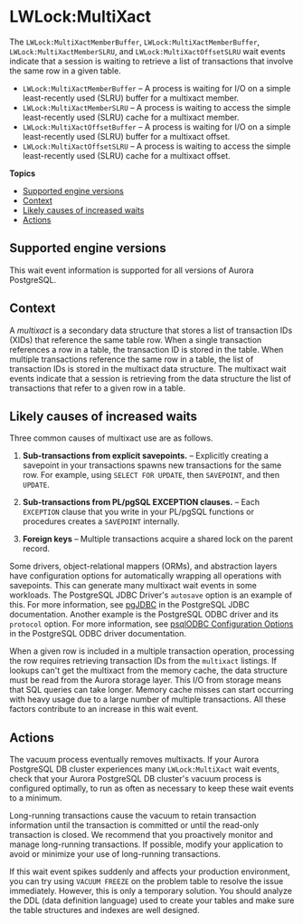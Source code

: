 # LWLock:MultiXact<a name="apg-waits.lwlockmultixact"></a>

The `LWLock:MultiXactMemberBuffer`, `LWLock:MultiXactMemberBuffer`, `LWLock:MultiXactMemberSLRU`, and `LWLock:MultiXactOffsetSLRU` wait events indicate that a session is waiting to retrieve a list of transactions that involve the same row in a given table\. 
+ `LWLock:MultiXactMemberBuffer` – A process is waiting for I/O on a simple least\-recently used \(SLRU\) buffer for a multixact member\.
+ `LWLock:MultiXactMemberSLRU` – A process is waiting to access the simple least\-recently used \(SLRU\) cache for a multixact member\.
+ `LWLock:MultiXactOffsetBuffer` – A process is waiting for I/O on a simple least\-recently used \(SLRU\) buffer for a multixact offset\.
+ `LWLock:MultiXactOffsetSLRU` – A process is waiting to access the simple least\-recently used \(SLRU\) cache for a multixact offset\.

**Topics**
+ [Supported engine versions](#apg-waits.xactsync.context.supported)
+ [Context](#apg-waits.lwlockmultixact.context)
+ [Likely causes of increased waits](#apg-waits.lwlockmultixact.causes)
+ [Actions](#apg-waits.lwlockmultixact.actions)

## Supported engine versions<a name="apg-waits.xactsync.context.supported"></a>

This wait event information is supported for all versions of Aurora PostgreSQL\.

## Context<a name="apg-waits.lwlockmultixact.context"></a>

A *multixact* is a secondary data structure that stores a list of transaction IDs \(XIDs\) that reference the same table row\. When a single transaction references a row in a table, the transaction ID is stored in the table\. When multiple transactions reference the same row in a table, the list of transaction IDs is stored in the multixact data structure\. The multixact wait events indicate that a session is retrieving from the data structure the list of transactions that refer to a given row in a table\.

## Likely causes of increased waits<a name="apg-waits.lwlockmultixact.causes"></a>

Three common causes of multixact use are as follows\.

1. **Sub\-transactions from explicit savepoints\.** – Explicitly creating a savepoint in your transactions spawns new transactions for the same row\. For example, using `SELECT FOR UPDATE`, then `SAVEPOINT`, and then `UPDATE`\. 

1. **Sub\-transactions from PL/pgSQL EXCEPTION clauses\.** – Each `EXCEPTION` clause that you write in your PL/pgSQL functions or procedures creates a `SAVEPOINT` internally\.

1. **Foreign keys** – Multiple transactions acquire a shared lock on the parent record\.

Some drivers, object\-relational mappers \(ORMs\), and abstraction layers have configuration options for automatically wrapping all operations with savepoints\. This can generate many multixact wait events in some workloads\. The PostgreSQL JDBC Driver's `autosave` option is an example of this\. For more information, see [pgJDBC](https://jdbc.postgresql.org/) in the PostgreSQL JDBC documentation\. Another example is the PostgreSQL ODBC driver and its `protocol` option\. For more information, see [psqlODBC Configuration Options](https://odbc.postgresql.org/docs/config.html) in the PostgreSQL ODBC driver documentation\. 

When a given row is included in a multiple transaction operation, processing the row requires retrieving transaction IDs from the `multixact` listings\. If lookups can't get the multixact from the memory cache, the data structure must be read from the Aurora storage layer\. This I/O from storage means that SQL queries can take longer\. Memory cache misses can start occurring with heavy usage due to a large number of multiple transactions\. All these factors contribute to an increase in this wait event\.

## Actions<a name="apg-waits.lwlockmultixact.actions"></a>

The vacuum process eventually removes multixacts\. If your Aurora PostgreSQL DB cluster experiences many `LWLock:MultiXact` wait events, check that your Aurora PostgreSQL DB cluster's vacuum process is configured optimally, to run as often as necessary to keep these wait events to a minimum\. 

Long\-running transactions cause the vacuum to retain transaction information until the transaction is committed or until the read\-only transaction is closed\. We recommend that you proactively monitor and manage long\-running transactions\. If possible, modify your application to avoid or minimize your use of long\-running transactions\. 

If this wait event spikes suddenly and affects your production environment, you can try using `VACUUM FREEZE` on the problem table to resolve the issue immediately\. However, this is only a temporary solution\. You should analyze the DDL \(data definition language\) used to create your tables and make sure the table structures and indexes are well designed\. 